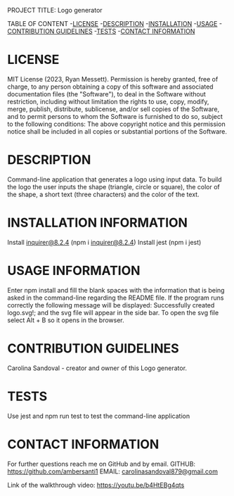 PROJECT TITLE: Logo generator

TABLE OF CONTENT
-[LICENSE](#LICENSE)
-[DESCRIPTION](#DESCRIPTION)
-[INSTALLATION](#INSTALLATION)
-[USAGE](#USAGE)
-[CONTRIBUTION GUIDELINES](#CONTRIBUTION-GUIDELINES)
-[TESTS](#TESTS)
-[CONTACT INFORMATION](#CONTACT-INFORMATION)

# LICENSE
  MIT License (2023, Ryan Messett). Permission is hereby granted, free of charge, to any person obtaining a copy of this software and associated documentation files (the "Software"), to deal in the Software without restriction, including without limitation the rights to use, copy, modify, merge, publish, distribute, sublicense, and/or sell copies of the Software, and to permit persons to whom the Software is furnished to do so, subject to the following conditions: The above copyright notice and this permission notice shall be included in all copies or substantial portions of the Software.

# DESCRIPTION
  Command-line application that generates a logo using input data. To build the logo the user inputs the shape (triangle, circle or square), the color of the shape, a short text (three characters) and the color of the text.

# INSTALLATION INFORMATION
  Install inquirer@8.2.4 (npm i inquirer@8.2.4)
  Install jest (npm i jest)

# USAGE INFORMATION
  Enter npm install and fill the blank spaces with the information that is being asked in the command-line regarding the README file. If the program runs correctly the following message will be displayed: Successfully created logo.svg!; and the svg file will appear in the side bar. To open the svg file select Alt + B so it opens in the browser.

# CONTRIBUTION GUIDELINES
  Carolina Sandoval - creator and owner of this Logo generator.

# TESTS
  Use jest and npm run test to test the command-line application

# CONTACT INFORMATION
For further questions reach me on GitHub and by email.
GITHUB: https://github.com/ambersanti1
EMAIL: carolinasandoval879@gmail.com 

Link of the walkthrough video: https://youtu.be/b4HtEBg4qts
